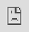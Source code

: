 ```yaml
---
title: "Vlog: October 19, 2020"
---
```


<div class="video">
  <iframe src="https://streamable.com/e/sdsafw" frameborder="0" width="100%" height="100%" allowfullscreen style="width:100%;height:100%;position:absolute;left:0px;top:0px;overflow:hidden;"></iframe>
</div>

